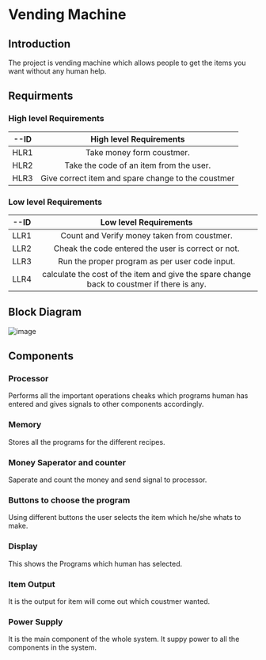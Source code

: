 # Vending Machine

## Introduction
   The project is vending machine which allows people to get the items you want without any human help.


## Requirments
### High level Requirements
   | --ID | High level Requirements |
   |:----------:|:--------------------:| 
   | HLR1 | Take money form coustmer. |
   | HLR2 | Take the code of an item from the user. |
   | HLR3 | Give correct item and spare change to the coustmer |

### Low level Requirements
   | --ID | Low level Requirements |
   |:----------:|:--------------------:| 
   | LLR1 | Count and Verify money taken from coustmer. |
   | LLR2 | Cheak the code entered the user is correct or not. |
   | LLR3 | Run the proper program as per user code input. |
   | LLR4 | calculate the cost of the item and give the spare change back to coustmer if there is any. |https://github.com/SarangNasare/M2-EmbSys.git


## Block Diagram
![image](https://user-images.githubusercontent.com/98864424/154816160-7ace07f4-5b51-435c-b6a9-c77004530d59.png)


## Components
### Processor
 Performs all the important operations cheaks which programs human has entered and gives signals to other components accordingly. 

### Memory
 Stores all the programs for the different recipes.

### Money Saperator and counter
 Saperate and count the money and send signal to processor. 
        
### Buttons to choose the program
 Using different buttons the user selects the item which he/she whats to make.

### Display
 This shows the Programs which human has selected.

### Item Output
 It is the output for item will come out which coustmer wanted.

### Power Supply
 It is the main component of the whole system. It suppy power to all the components in the system.



